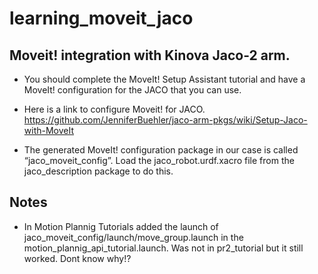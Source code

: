 # learning_moveit_jaco

## Moveit! integration with Kinova Jaco-2 arm. 

+ You should complete the MoveIt! Setup Assistant tutorial and have a MoveIt! configuration for the JACO that you can use. 

+ Here is a link to configure Moveit! for JACO.
https://github.com/JenniferBuehler/jaco-arm-pkgs/wiki/Setup-Jaco-with-MoveIt

+ The generated MoveIt! configuration package in our case is called “jaco_moveit_config”. Load the jaco_robot.urdf.xacro file from the jaco_description package to do this. 

## Notes
+ In Motion Plannig Tutorials added the launch of jaco_moveit_config/launch/move_group.launch in the motion_plannig_api_tutorial.launch. Was not in pr2_tutorial but it still worked. Dont know why!?
